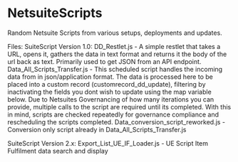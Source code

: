 # NetsuiteScripts
Random Netsuite Scripts from various setups, deployments and updates.

Files: 
SuiteScript Version 1.0:
DD_Restlet.js - A simple restlet that takes a URL, opens it, gathers the data in text format and returns it the body of the url back as text. Primarily used to get JSON from an API endpoint.
Data_All_Scripts_Transfer.js - This scheduled script handles the incoming data from in json/application format. The data is processed here to be placed into a custom record (customrecord_dd_update), filtering by inactivating the fields you dont wish to update using the map variable below. Due to Netsuites Governancing of how many iterations you can provide, multiple calls to the script are required until its completed. With this in mind, scripts are checked repeatedly for governance compliance and rescheduling the scripts completed.
Data_conversion_script_reworked.js - Conversion only script already in Data_All_Scripts_Transfer.js

SuiteScript Version 2.x:
Export_List_UE_IF_Loader.js - UE Script Item Fulfilment data search and display
